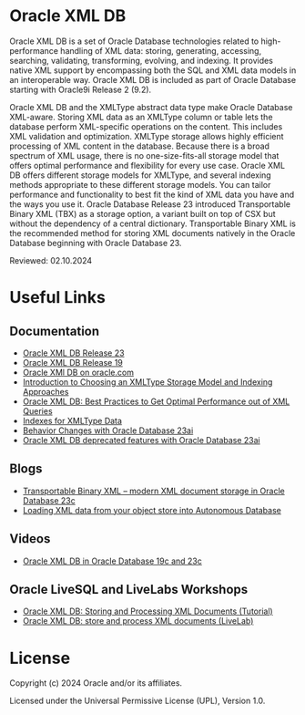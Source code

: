 # Oracle XML DB

Oracle XML DB is a set of Oracle Database technologies related to high-performance handling of XML data: storing, generating, accessing, searching, validating, transforming, evolving, and indexing. It provides native XML support by encompassing both the SQL and XML data models in an interoperable way. Oracle XML DB is included as part of Oracle Database starting with Oracle9i Release 2 (9.2).

Oracle XML DB and the XMLType abstract data type make Oracle Database XML-aware. Storing XML data as an XMLType column or table lets the database perform XML-specific operations on the content. This includes XML validation and optimization. XMLType storage allows highly efficient processing of XML content in the database. Because there is a broad spectrum of XML usage, there is no one-size-fits-all storage model that offers optimal performance and flexibility for every use case. Oracle XML DB offers different storage models for XMLType, and several indexing methods appropriate to these different storage models. You can tailor performance and functionality to best fit the kind of XML data you have and the ways you use it. Oracle Database Release 23 introduced Transportable Binary XML (TBX) as a storage option, a variant built on top of CSX but without the dependency of a central dictionary.
Transportable Binary XML is the recommended method for storing XML documents natively in the Oracle Database beginning with Oracle Database 23. 

Reviewed: 02.10.2024

# Useful Links

## Documentation  
 
- [Oracle XML DB Release 23](https://docs.oracle.com/en/database/oracle/oracle-database/23/adxdb/index.html)
- [Oracle XML DB Release 19](https://docs.oracle.com/en/database/oracle/oracle-database/19/adxdb/index.html)
- [Oracle XMl DB on oracle.com](https://www.oracle.com/de/database/technologies/appdev/xmldb.html)
- [Introduction to Choosing an XMLType Storage Model and Indexing Approaches](https://docs.oracle.com/en/database/oracle/oracle-database/23/adxdb/choice-of-XMLType-storage-and-indexing.html#GUID-60132193-FCBB-4A7F-AA11-53CB660F67AF)
- [Oracle XML DB: Best Practices to Get Optimal Performance out of XML Queries](https://www.oracle.com/a/tech/docs/technical-resources/technicalreport-xmlquery.pdf)
- [Indexes for XMLType Data](https://docs.oracle.com/en/database/oracle/oracle-database/23/adxdb/indexes-for-XMLType-data.html#GUID-9F243764-7945-4EF4-9C94-624BE732708F)
- [Behavior Changes with Oracle Database 23ai](https://docs.oracle.com/en/database/oracle/oracle-database/23/upgrd/oracle-database-changes-deprecations-desupports.html#GUID-A6776DEC-E7F3-4E9F-8751-29CB98704A31)
- [Oracle XML DB deprecated features with Oracle Database 23ai](https://docs.oracle.com/en/database/oracle/oracle-database/23/upgrd/oracle-database-changes-deprecations-desupports.html#GUID-2C4FCA8B-2617-49B9-89BD-A13A2BE42DCC)

## Blogs

- [Transportable Binary XML – modern XML document storage in Oracle Database 23c](https://blogs.oracle.com/database/post/transportable-binary-xml-in-oracle-database-23)
- [Loading XML data from your object store into Autonomous Database](https://blogs.oracle.com/datawarehousing/post/loading-xml-data-from-your-object-store-into-autonomous-database)
  
## Videos

- [Oracle XML DB in Oracle Database 19c and 23c](https://www.youtube.com/watch?v=s1Bc8KKLbpw)

## Oracle LiveSQL and LiveLabs Workshops

- [Oracle XML DB: Storing and Processing XML Documents (Tutorial)](https://livesql.oracle.com/apex/livesql/file/tutorial_HE5NRRMNBOHLLKRLZJU0VNRCB.html)
- [Oracle XML DB: store and process XML documents (LiveLab)](https://apexapps.oracle.com/pls/apex/f?p=133:180:110569535671696::::wid:3661)


# License

Copyright (c) 2024 Oracle and/or its affiliates.

Licensed under the Universal Permissive License (UPL), Version 1.0.
